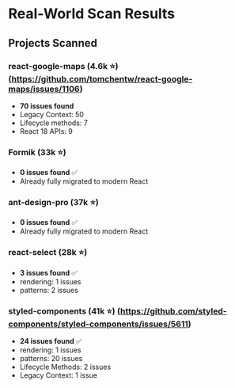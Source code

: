 # Real-World Scan Results

## Projects Scanned

### react-google-maps (4.6k ⭐) (https://github.com/tomchentw/react-google-maps/issues/1106)
- **70 issues found**
- Legacy Context: 50
- Lifecycle methods: 7
- React 18 APIs: 9

### Formik (33k ⭐)
- **0 issues found** ✅
- Already fully migrated to modern React

### ant-design-pro (37k ⭐)
- **0 issues found** ✅
- Already fully migrated to modern React

 ### react-select (28k ⭐)
- **3 issues found** ✅
- rendering: 1 issues
- patterns: 2 issues

 ### styled-components (41k ⭐) (https://github.com/styled-components/styled-components/issues/5611)
- **24 issues found** ✅
- rendering: 1 issues
- patterns: 20 issues
- Lifecycle Methods: 2 issues
- Legacy Context: 1 issue

  
